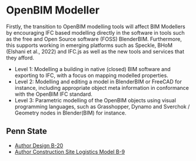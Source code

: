 # OpenBIM Modeller
Firstly, the transition to OpenBIM modelling tools will affect BIM Modellers by encouraging IFC based modelling directly in the software in tools such as the free and Open Source software (FOSS) BlenderBIM. Furthermore, this supports working in emerging platforms such as Speckle, BHoM (Elshani et al., 2022) and IFC.js as well as the new tools and services that they afford. 
* Level 1: Modelling a building in native (closed) BIM software and exporting to IFC, with a focus on mapping modelled properties.
* Level 2: Modelling and editing a model in BlenderBIM or FreeCAD for instance, including appropriate object meta information in conformance with the OpenBIM IFC standard.
* Level 3: Parametric modelling of the OpenBIM objects using visual programming languages, such as Grasshopper, Dynamo and Sverchok / Geometry nodes in Blender(BIM) for instance.


## Penn State

* [Author Design B-20](https://psu.pb.unizin.org/bimprojectexecutionplanning/back-matter/use-deisgn-authoring/)
* [Author Construction Site Logistics Model B-9](https://psu.pb.unizin.org/bimprojectexecutionplanning/back-matter/use-site-planning/)
